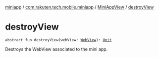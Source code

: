 [miniapp](../../index.md) / [com.rakuten.tech.mobile.miniapp](../index.md) / [MiniAppView](index.md) / [destroyView](./destroy-view.md)

# destroyView

`abstract fun destroyView(webView: `[`WebView`](https://developer.android.com/reference/android/webkit/WebView.html)`): `[`Unit`](https://kotlinlang.org/api/latest/jvm/stdlib/kotlin/-unit/index.html)

Destroys the WebView associated to the mini app.

